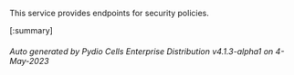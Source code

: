 






This service provides endpoints for security policies.

[:summary]

###### Auto generated by Pydio Cells Enterprise Distribution v4.1.3-alpha1 on 4-May-2023

